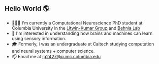 ## Hello World 🌎

- 👩🏽‍💻 I'm currently a Computational Neuroscience PhD student at Columbia University in the [Litwin-Kumar Group](https://ctn.zuckermaninstitute.columbia.edu/) and [Behnia Lab](https://www.behnialab.neuroscience.columbia.edu/)
- 🧠 I'm interested in understanding how brains and machines can learn using sensory information.
- 🎓 Formerly, I was an undergraduate at Caltech studying computation and neural systems + computer science.
- 📫 Email me at [ig2427@cumc.columbia.edu](mailto:ig2427@cumc.columbia.edu)

